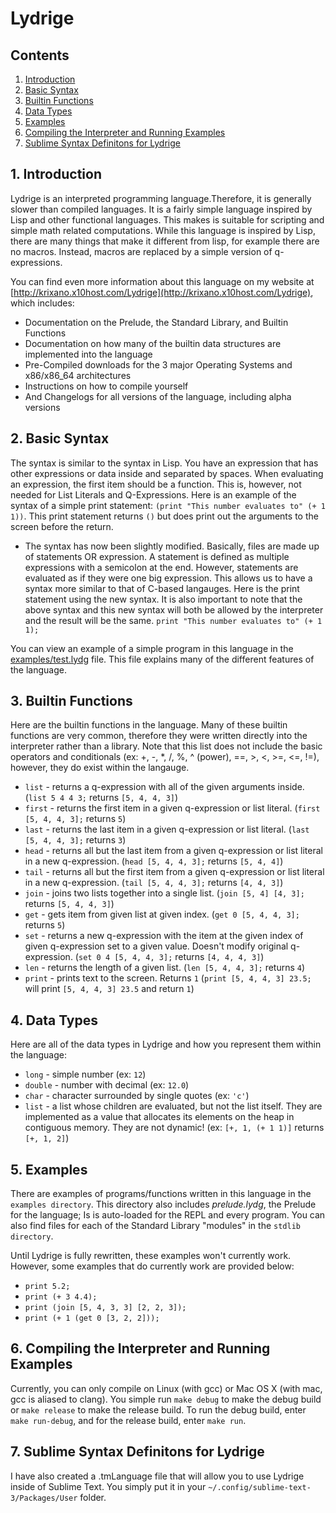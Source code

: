 # Lydrige
<!-- vscode-markdown-toc -->

## Contents
1. [Introduction](#Introduction-0)
2. [Basic Syntax](#BasicSyntax-1)
3. [Builtin Functions](#BuiltinFunctions-2)
4. [Data Types](#DataTypes-3)
5. [Examples](#Examples-4)
6. [Compiling the Interpreter and Running Examples](#CompilingtheInterpreterandRunningExamples-5)
7. [Sublime Syntax Definitons for Lydrige](#SublimeSyntaxDefinitonsforLydrige-6)

<!-- /vscode-markdown-toc -->
##  1. <a name='Introduction-0'></a>Introduction
Lydrige is an interpreted programming language.Therefore, it is generally slower than compiled languages. It is a fairly simple language inspired by Lisp and other functional languages. This makes is suitable for scripting and simple math related computations. While this language is inspired by Lisp, there are many things that make it different from lisp, for example there are no macros. Instead, macros are replaced by a simple version of q-expressions.

You can find even more information about this language on my website at [http://krixano.x10host.com/Lydrige](http://krixano.x10host.com/Lydrige), which includes:
* Documentation on the Prelude, the Standard Library, and Builtin Functions
* Documentation on how many of the builtin data structures are implemented into the language
* Pre-Compiled downloads for the 3 major Operating Systems and x86/x86_64 architectures
* Instructions on how to compile yourself
* And Changelogs for all versions of the language, including alpha versions

##  2. <a name='BasicSyntax-1'></a>Basic Syntax
The syntax is similar to the syntax in Lisp. You have an expression that has other expressions or data inside and separated by spaces. When evaluating an expression, the first item should be a function. This is, however, not needed for List Literals and Q-Expressions.
Here is an example of the syntax of a simple print statement:
`(print "This number evaluates to" (+ 1 1))`. This print statement returns `()` but does print out the arguments to the screen before the return.
* The syntax has now been slightly modified. Basically, files are made up of statements OR expression. A statement is defined as multiple expressions with a semicolon at the end. However, statements are evaluated as if they were one big expression. This allows us to have a syntax more similar to that of C-based langauges. Here is the print statement using the new syntax. It is also important to note that the above syntax and this new syntax will both be allowed by the interpreter and the result will be the same.
`print "This number evaluates to" (+ 1 1);`

You can view an example of a simple program in this language in the [examples/test.lydg](http://github.com/christianap/Lydrige/blob/dev/examples/test.lydg) file. This file explains many of the different features of the language.

##  3. <a name='BuiltinFunctions-2'></a>Builtin Functions
Here are the builtin functions in the language. Many of these builtin functions are very common, therefore they were written directly into the interpreter rather than a library. Note that this list does not include the basic operators and conditionals (ex: +, -, \*, /, %, ^ (power), ==, >, <, >=, <=, !=), however, they do exist within the langauge.
* `list`  - returns a q-expression with all of the given arguments inside. (`list 5 4 4 3;` returns `[5, 4, 4, 3]`)
* `first` - returns the first item in a given q-expression or list literal. (`first [5, 4, 4, 3];` returns `5`)
* `last`  - returns the last item in a given q-expression or list literal. (`last [5, 4, 4, 3];` returns `3`)
* `head`  - returns all but the last item from a given q-expression or list literal in a new q-expression. (`head [5, 4, 4, 3];` returns `[5, 4, 4]`)
* `tail`  - returns all but the first item from a given q-expression or list literal in a new q-expression. (`tail [5, 4, 4, 3];` returns `[4, 4, 3]`)
* `join`  - joins two lists together into a single list. (`join [5, 4] [4, 3];` returns `[5, 4, 4, 3]`)
* `get`   - gets item from given list at given index. (`get 0 [5, 4, 4, 3];` returns `5`)
* `set`   - returns a new q-expression with the item at the given index of given q-expression set to a given value. Doesn't modify original q-expression. (`set 0 4 [5, 4, 4, 3];` returns `[4, 4, 4, 3]`)
* `len`   - returns the length of a given list. (`len [5, 4, 4, 3];` returns `4`)
* `print` - prints text to the screen. Returns `1` (`print [5, 4, 4, 3] 23.5;` will print `[5, 4, 4, 3] 23.5` and return `1`)

##  4. <a name='DataTypes-3'></a>Data Types
Here are all of the data types in Lydrige and how you represent them within the language:
* `long`   - simple number (ex: `12`)
* `double` - number with decimal (ex: `12.0`)
* `char`   - character surrounded by single quotes (ex: `'c'`)
* `list`   - a list whose children are evaluated, but not the list itself. They are implemented as a value that allocates its elements on the heap in contiguous memory. They are not dynamic! (ex: `[+, 1, (+ 1 1)]` returns `[+, 1, 2]`)

##  5. <a name='Examples-4'></a>Examples
There are examples of programs/functions written in this language in the `examples directory`. This directory also includes *prelude.lydg*, the Prelude for the language; Is is auto-loaded for the REPL and every program. You can also find files for each of the Standard Library "modules" in the `stdlib directory`. 

Until Lydrige is fully rewritten, these examples won't currently work. However, some examples that do currently work are provided below:
* `print 5.2;`
* `print (+ 3 4.4);`
* `print (join [5, 4, 3, 3] [2, 2, 3]);`
* `print (+ 1 (get 0 [3, 2, 2]));`

##  6. <a name='CompilingtheInterpreterandRunningExamples-5'></a>Compiling the Interpreter and Running Examples
Currently, you can only compile on Linux (with gcc) or Mac OS X (with mac, gcc is aliased to clang). You simple run `make debug` to make the debug build or `make release` to make the release build. To run the debug build, enter `make run-debug`, and for the release build, enter `make run`.

##  7. <a name='SublimeSyntaxDefinitonsforLydrige-6'></a>Sublime Syntax Definitons for Lydrige
I have also created a .tmLanguage file that will allow you to use Lydrige inside of Sublime Text. You simply put it in your `~/.config/sublime-text-3/Packages/User` folder.
